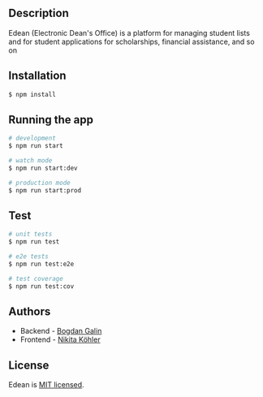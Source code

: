 ## Description

Edean (Electronic Dean's Office) is a platform for managing student lists and for student applications for scholarships, financial assistance, and so on

## Installation

```bash
$ npm install
```

## Running the app

```bash
# development
$ npm run start

# watch mode
$ npm run start:dev

# production mode
$ npm run start:prod
```

## Test

```bash
# unit tests
$ npm run test

# e2e tests
$ npm run test:e2e

# test coverage
$ npm run test:cov
```

## Authors

- Backend - [Bogdan Galin](https://vk.com/bogdangal)
- Frontend - [Nikita Köhler](https://vk.com/sewupmymind)

## License

Edean is [MIT licensed](LICENSE).